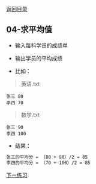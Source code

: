 <a href="https://github.com/pigzhuzhu55/hadoop_test">返回目录</a>

## 04-求平均值

- 输入每科学员的成绩单
- 输出学员的平均成绩

- 比如：
>  英语.txt
```text
张三 80
李四 70
```
>  数学.txt
```text
张三 90
李四 100
```

- 结果：
```html
张三的平均分 = （80 + 90）/2 = 85
李四的平均分 = （70 + 100）/2 = 85
```

<a href="../casefilter">下一练习</a>